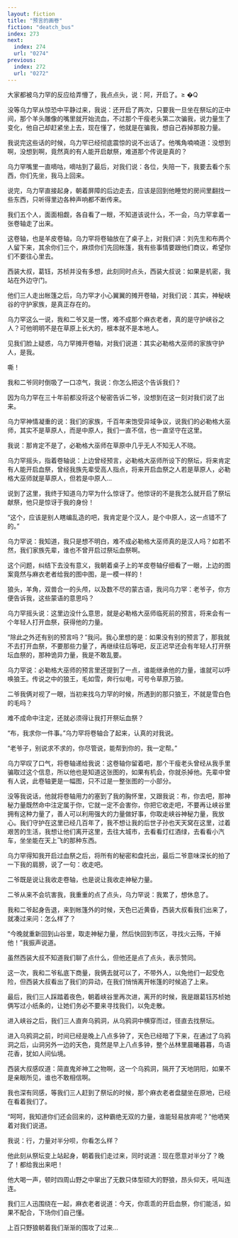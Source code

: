 ```yaml
---
layout: fiction
title: "预言的画卷"
fiction: "deatch_bus"
index: 273
next:
  index: 274
  url: "0274"
previous:
  index: 272
  url: "0272"
---
```

大家都被乌力罕的反应给弄懵了，我点点头，说：阿，开启了。≥ �Q

没等乌力罕从惊恐中平静过来，我说：还开启了两次，只要我一旦坐在祭坛的正中间，那个羊头雕像的嘴里就开始流血，不过那个干瘦老头第二次骗我，说力量生了变化，他自己却赶紧坐上去，现在懂了，他就是在骗我，想自己吞掉那股力量。

我说完这些话的时候，乌力罕已经彻底震惊的说不出话了。他嘴角喃喃道：没想到啊，没想到啊，竟然真的有人能开启献祭，难道那个传说是真的？

乌力罕嘴里一直嘀咕，嘀咕到了最后，对我们说：各位，失陪一下，我要去看个东西，你们先坐，我马上回来。

说完，乌力罕直接起身，朝着屏障的后边走去，应该是回到他睡觉的房间里翻找一些东西，只听得里边各种声响都不断传来。

我们五个人，面面相觑，各自看了一眼，不知道该说什么，不一会，乌力罕拿着一张卷轴走了出来。

这卷轴，也是羊皮卷轴，乌力罕将卷轴放在了桌子上，对我们讲：刘先生和布两个人留下来，其余你们三个，麻烦你们先回帐篷，我有些事情要跟他们商议，希望你们不要往心里去。

西装大叔，葛钰，苏桢并没有多想，此刻同时点头，西装大叔说：如果是机密，我站在外边守门。

他们三人走出帐篷之后，乌力罕才小心翼翼的摊开卷轴，对我们说：其实，神秘峡谷的守护家族，是真正存在的。

乌力罕这么一说，我和二爷又是一愣，难不成那个麻衣老者，真的是守护峡谷之人？可他明明不是在草原上长大的，根本就不是本地人。

见我们脸上疑惑，乌力罕摊开卷轴，对我们说道：其实必勒格大巫师的家族守护人，是我。

嘶！

我和二爷同时倒吸了一口凉气，我说：你怎么把这个告诉我们？

因为乌力罕在三十年前都没将这个秘密告诉二爷，没想到在这一刻对我们说了出来。

乌力罕神情凝重的说：我们的家族，千百年来饱受异域争议，说我们的必勒格大巫师，其实不是草原人，而是中原人，我们一直不信，也一直坚守在这里。

我说：那肯定不是了，必勒格大巫师在草原中几乎无人不知无人不晓。

乌力罕摇头，指着卷轴说：上边曾经预言，必勒格大巫师所设下的祭坛，将来肯定有人能开启血祭，曾经我族先辈受高人指点，将来开启血祭之人若是草原人，必勒格大巫师就是草原人，但若是中原人...

说到了这里，我终于知道乌力罕为什么惊讶了。他惊讶的不是我怎么就开启了祭坛献祭，他只是惊讶于我的身份！

“这个，应该是别人瞎编乱造的吧，我肯定是个汉人，是个中原人，这一点错不了的。”

乌力罕说：我知道，我只是想不明白，难不成必勒格大巫师真的是汉人吗？如若不然，我们家族先辈，谁也不曾开启过祭坛血祭啊。

这个问题，纠结下去没有意义，我朝着桌子上的羊皮卷轴仔细看了一眼，上边的图案竟然与麻衣老者给我的图中图，是一模一样的！

狼头，羊角，双兽合一的头颅，以及数不尽的蒙古语，我问乌力罕：老爷子，你方便告诉我，这些蒙语的意思吗？

乌力罕摇头说：这里边没什么意思，就是必勒格大巫师临死前的预言，将来会有一个年轻人打开血祭，获得他的力量。

“除此之外还有别的预言吗？”我问。我心里想的是：如果没有别的预言了，那我就不去打开血祭，不要那些力量了，再继续往后等吧，反正迟早还会有年轻人打开祭坛血祭的，那种诡异力量，我是不敢乱要。

乌力罕说：必勒格大巫师的预言里还提到了一点，谁能继承他的力量，谁就可以呼唤狼王。传说之中的狼王，毛如雪，奔行似电，可号令草原万狼。

二爷我俩对视了一眼，当初来找乌力罕的时候，所遇到的那只狼王，不就是雪白色的毛吗？

难不成命中注定，还就必须得让我打开祭坛血祭？

“布，我求你一件事。”乌力罕将卷轴合了起来，认真的对我说。

“老爷子，别说求不求的，你尽管说，能帮到你的，我一定帮。”

乌力罕叹了口气，将卷轴递给我说：这卷轴你留着吧，那个干瘦老头曾经从我手里骗取过这个信息，所以他也是知道这张图的，如果有机会，你就杀掉他。先辈中曾有人说，此卷轴更是一幅图，只不过是一整张图的一小部分。

没等我说话，他就将卷轴用力的塞到了我的胸怀里，又跟我说：布，你去吧，那神秘力量既然命中注定属于你，它就一定不会害你，你把它收走吧，不要再让峡谷里拥有这种力量了，善人可以利用强大的力量做好事，你取走峡谷神秘力量，我放心。我们守护在这里已经几百年了，我不想让我的后世子孙也天天窝在这里，过着艰苦的生活，我想让他们离开这里，去往大城市，去看看灯红酒绿，去看看小汽车，坐坐能在天上飞的那种东西。

乌力罕得知我开启过血祭之后，将所有的秘密和盘托出，最后二爷意味深长的拍了一下我的肩膀，说了一句：收走吧。

二爷既是说让我收走卷轴，也是说让我收走神秘力量。

二爷从来不会坑害我，我重重的点了点头，乌力罕说：我累了，想休息了。

我和二爷起身告退，来到帐篷外的时候，天色已近黄昏，西装大叔看我们出来了，就凑过来问：怎么样了？

“今晚就重新回到山谷里，取走神秘力量，然后快回到市区，寻找火云殇，干掉他！”我振声说道。

虽然西装大叔不知道我们聊了点什么，但他还是点了点头，表示赞同。

这一次，我和二爷私底下商量，我俩去就可以了，不带外人，以免他们一起受危险，但西装大叔看出了我们的异动，在我们悄悄离开帐篷的时候追了上来。

最后，我们三人踩踏着夜色，朝着峡谷里再次进，离开的时候，我是跟葛钰苏桢她俩写过小纸条的，让她们务必不要来寻找我们，以免走散。

进入峡谷之后，我们三人直奔乌鸦洞，从乌鸦洞中横穿而过，径直去找祭坛。

进入乌鸦洞之前，时间已经是晚上八点多钟了，天色已经暗了下来，在通过了乌鸦洞之后，山洞另外一边的天色，竟然是早上八点多钟，整个丛林里晨曦暮暮，鸟语花香，犹如人间仙境。

西装大叔感叹道：简直鬼斧神工之物啊，这一个乌鸦洞，隔开了天地阴阳，如果不是亲眼所见，谁也不敢相信啊。

我也深有同感，等我们三人赶到了祭坛的时候，那个麻衣老者盘腿坐在原地，已经在看着我们了。

“呵呵，我知道你们还会回来的，这种霸绝无双的力量，谁能轻易放弃呢？”他哂笑着对我们说道。

我说：行，力量对半分呗，你看怎么样？

他此刻从祭坛变上站起身，朝着我们走过来，同时说道：现在愿意对半分了？晚了！都给我出来吧！

他大喝一声，顿时四周山野之中窜出了无数只体型硕大的野狼，昂头仰天，吼叫连连。

我们三人迅围绕在一起，麻衣老者说道：今天，你乖乖的开启血祭，你们能活，如果不配合，下场你们自己懂。

上百只野狼朝着我们渐渐的围攻了过来...